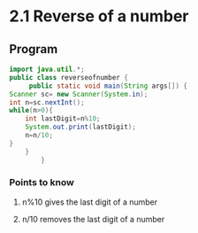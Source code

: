 # 2.1 Reverse of a number
## Program
```java
import java.util.*;
public class reverseofnumber {
     public static void main(String args[]) {
Scanner sc= new Scanner(System.in);
int n=sc.nextInt();
while(n>0){
    int lastDigit=n%10;
    System.out.print(lastDigit);
    n=n/10;
}
    }
        }
```
### Points to know
1) n%10 gives the last digit of a number 

2) n/10 removes the last digit of a number
